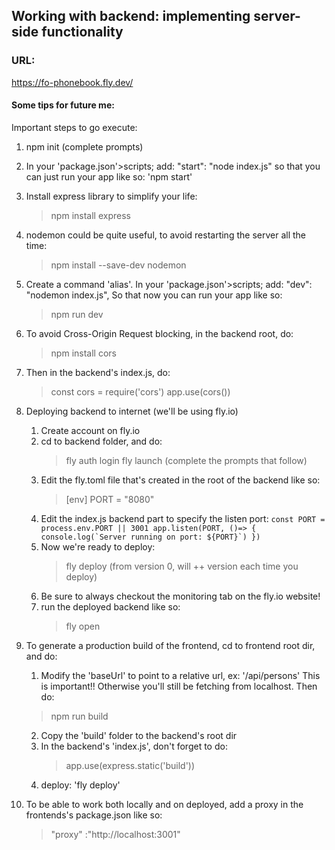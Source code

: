 ## Working with backend: implementing server-side functionality
### URL:
https://fo-phonebook.fly.dev/

#### Some tips for future me:
Important steps to go execute:
1. npm init (complete prompts)
2. In your 'package.json'>scripts; add:
    "start": "node index.js" so that you can just run your app like so: 'npm start'
3. Install express library to simplify your life:
    > npm install express

4. nodemon could be quite useful, to avoid restarting the server all the time:
    > npm install --save-dev nodemon

5. Create a command 'alias'. In your 'package.json'>scripts; add:
    "dev": "nodemon index.js",
     So that now you can run your app like so:
     > npm run dev

6. To avoid Cross-Origin Request blocking, in the backend root, do:
    >npm install cors

7. Then in the backend's index.js, do:
    >const cors = require('cors')
    >app.use(cors())

8. Deploying backend to internet (we'll be using fly.io)
    1. Create account on fly.io
    2. cd to backend folder, and do:
        >fly auth login
        >fly launch (complete the prompts that follow)
    3. Edit the fly.toml file that's created in the root of the backend like so:
        >[env]
            PORT = "8080"
    4. Edit the index.js backend part to specify the listen port:
        ``const PORT = process.env.PORT || 3001
            app.listen(PORT, ()=> {
            console.log(`Server running on port: ${PORT}`)
            })``
    5. Now we're ready to deploy:
        >fly deploy
        (from version 0, will ++ version each time you deploy)
    6. Be sure to always checkout the monitoring tab on the fly.io website!
    7. run the deployed backend like so:
        > fly open
9. To generate a production build of the frontend, cd to frontend root dir, and do:
    1. Modify the 'baseUrl' to point to a relative url, ex: '/api/persons' This is important!! Otherwise you'll still be fetching from localhost. Then do:
    >npm run build
    2. Copy the 'build' folder to the backend's root dir    
    3. In the backend's 'index.js', don't forget to do:
        >app.use(express.static('build'))
    4. deploy: 'fly deploy'

10. To be able to work both locally and on deployed, add a proxy in the frontends's package.json like so:
    >"proxy" :"http://localhost:3001"

    
